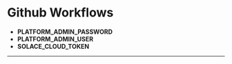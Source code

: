 # Github Workflows

* **PLATFORM_ADMIN_PASSWORD**
* **PLATFORM_ADMIN_USER**
* **SOLACE_CLOUD_TOKEN**


---
